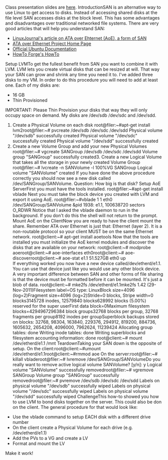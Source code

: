 Class presentation slides are [here](https://docs.google.com/a/lifealgorithmic.com/presentation/d/1P3UynrLeu8aB6mBxCEv8jBIj7cZpeKkkFUHxk5GyQtQ/edit?usp=sharing).
IntroductionSAN is an alternative way to use Linux to get access to disks. Instead of accessing shared disks at the file level SAN accesses disks at the block level. This has some advantages and disadvantages over traditional networked file systems. There are very good articles that will help you understand SAN:
  * [LinuxJournal's article on ATA over Ehternet (AoE), a form of SAN](http://www.linuxjournal.com/article/10780?page=0,0)
  * [ATA over Ethernet Project Home Page](http://www.linuxjournal.com/article/10780?page=0,0)
  * [Official Ubuntu Documentation](https://help.ubuntu.com/community/ATAOverEthernet)
  * [HowTo Forge's HowTo](http://www.howtoforge.com/using_ata_over_ethernet_aoe_on_ubuntu_12.04_initiator_and_target)

Setup LVMTo get the fullest benefit from SAN you want to combine it with LVM. LVM lets you create virtual disks that can be resized at will. That way your SAN can grow and shrink any time you need it to. I've added three disks to my VM. In order to do this procedure you will need to add at least one. Each of my disks are:
  * 16 GB
  * Thin Provisioned

IMPORTANT: Please Thin Provision your disks that way they will only occupy space on demand.
My disks are /dev/sdb /dev/sdc and /dev/sdd.
1. Create a Physical Volume on each disk
root@filer:~#apt-get install lvm2root@filer:~# pvcreate /dev/sdb /dev/sdc /dev/sdd Physical volume "/dev/sdb" successfully created Physical volume "/dev/sdc" successfully created Physical volume "/dev/sdd" successfully created
2. Create a new Volume Group and add your new Physical Volumes
root@filer:~# vgcreate SANGroup /dev/sdb /dev/sdc /dev/sdd Volume group "SANGroup" successfully created3. Create a new Logical Volume that takes all the storage in your newly created Volume Group
root@filer:~# lvcreate -n SANVolume -l 100%VG SANGroup Logical volume "SANVolume" created
If you have done the above procedure correctly you should now see a new disk called /dev/SANGroup/SANVolume. Question: How big is that disk?
Setup AoE ServerFirst you must have the tools installed.
root@filer:~#apt-get install vblade
Next you must take the block device you created with LVM and export it using AoE.
root@filer:~#vblade 1 1 eth0 /dev/SANGroup/SANVolume &pid 1938: e1.1, 100638720 sectors O_RDWR
Notice that I asked the vblade daemon to run in the background. If you don't do this the shell will not return to the prompt.
Mount AoE on the ClientNow you are ready to have the client mount the share. Remember ATA over Ethernet is just that: Ethernet (layer 2). It is a non-routable protocol so your client MUST be on the same Ethernet network.
root@client:~# apt-get install aoetools
Now that the tools are installed you must initialize the AoE kernel modules and discover the disks that are available on your network:
root@client:~# modprobe aoeroot@client:~# aoe-interfaces eth0root@client:~# aoe-discoverroot@client:~# aoe-stat   e1.1    51.527GB  eth0 up      
If everything worked you now have a new device called/dev/etherd/e1.1. You can use that device just like you would use any other block device. A very important difference between SAN and other forms of file sharing is that the device must be formatted before it can be mounted. It's just a blob of data.
root@client:~# mke2fs /dev/etherd/e1.1mke2fs 1.42 (29-Nov-2011)Filesystem label=OS type: LinuxBlock size=4096 (log=2)Fragment size=4096 (log=2)Stride=0 blocks, Stripe width=0 blocks3145728 inodes, 12579840 blocks628992 blocks (5.00%) reserved for the super userFirst data block=0Maximum filesystem blocks=4294967296384 block groups32768 blocks per group, 32768 fragments per group8192 inodes per groupSuperblock backups stored on blocks: 32768, 98304, 163840, 229376, 294912, 819200, 884736, 1605632, 2654208, 4096000, 7962624, 11239424
Allocating group tables: done              Writing inode tables: done              Writing superblocks and filesystem accounting information: done 
root@client:~# mount /dev/etherd/e1.1 /mnt
TeardownTaking your SAN down is the opposite of setup.
On the client:root@client:~#umount /dev/etherd/e1.1root@client:~#rmmod aoe
On the server:root@filer:~# killall vbladeroot@filer:~# lvremove /dev/SANGroup/SANVolumeDo you really want to remove active logical volume SANVolume? [y/n]: y Logical volume "SANVolume" successfully removedroot@filer:~# vgremove SANGroup Volume group "SANGroup" successfully removedroot@filer:~# pvremove /dev/sdb /dev/sdc /dev/sdd Labels on physical volume "/dev/sdb" successfully wiped Labels on physical volume "/dev/sdc" successfully wiped Labels on physical volume "/dev/sdd" successfully wiped
ChallengeThis how-to showed you how to use LVM to bond disks together on the server. This could also be don on the client. The general procedure for that would look like:
  - Use the vblade command to setup EACH disk with a different drive number
  - On the client create a Physical Volume for each drive (e.g. /dev/etherd/e1.1)
  - Add the PVs to a VG and create a LV
  - Format and mount the LV

Make it work!
